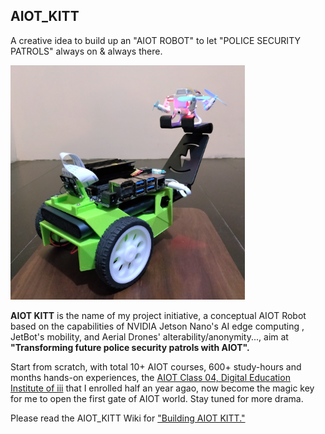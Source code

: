 ## AIOT_KITT
A creative idea to build up an "AIOT ROBOT" to let "POLICE SECURITY PATROLS" always on & always there.

<img src="https://github.com/tsuixc/AIOT_KITT/blob/master/wiki/images/AIOT_KR11.jpg" width="375" alt="AIOT KITT">
  
**AIOT KITT** is the name of my project initiative, a conceptual AIOT Robot based on the capabilities of NVIDIA Jetson Nano's AI edge computing , JetBot's mobility, and Aerial Drones' alterability/anonymity..., aim at **"Transforming future police security patrols with AIOT".** 

Start from scratch, with total 10+ AIOT courses, 600+ study-hours and months hands-on experiences, the [AIOT Class 04, Digital Education Institute of iii](https://www.iiiedu.org.tw/aiot/) that I enrolled half an year agao, now become the magic key for me to open the first gate of AIOT world. Stay tuned for more drama.

Please read the AIOT_KITT Wiki for ["Building AIOT KITT."](https://github.com/tsuixc/AIOT_KITT/wiki/Building_AIOT_KITT)
